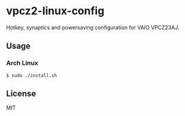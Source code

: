 # vpcz2-linux-config

Hotkey, synaptics and powersaving configuration for VAIO VPCZ23AJ.

## Usage

### Arch Linux

```
$ sudo ./install.sh
```

## License

MIT
